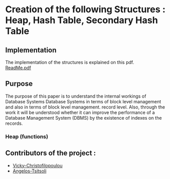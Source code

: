 # Creation of the following Structures : Heap, Hash Table, Secondary Hash Table

## Implementation
The implementation of the structures is explained on this pdf.<br>
[ReadMe.pdf](https://github.com/sdi2000200/YSBD-Project/files/12103922/ReadMe.pdf)

## Purpose
The purpose of this paper is to understand the internal workings of Database Systems
Database Systems in terms of block level management and also in terms of block level management.
record level. Also, through the work it will be understood whether it can improve
the performance of a Database Management System (DBMS) by the existence of indexes on the
records.

### Heap (functions)


## Contributors of the project :
* [Vicky-Christofilopoulou]( https://github.com/Vicky-Christofilopoulou )
* [Angelos-Tsitsoli]( https://github.com/Angelos-Tsitsoli )
